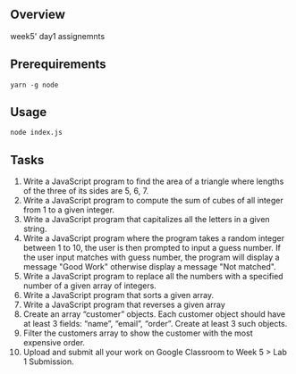 ## Overview

week5' day1 assignemnts

## Prerequirements

```
yarn -g node
```

## Usage

```
node index.js
```

## Tasks

1. Write a JavaScript program to find the area of a triangle where lengths of the three of its sides are 5, 6, 7.
2. Write a JavaScript program to compute the sum of cubes of all integer from 1 to a given integer.
3. Write a JavaScript program that capitalizes all the letters in a given string.
4. Write a JavaScript program where the program takes a random integer between 1 to 10, the user is then prompted to input a guess number. If the user input matches with guess number, the program will display a message &quot;Good Work&quot; otherwise display a message &quot;Not matched&quot;.
5. Write a JavaScript program to replace all the numbers with a specified number of a given array of integers.
6. Write a JavaScript program that sorts a given array.
7. Write a JavaScript program that reverses a given array
8. Create an array “customer” objects. Each customer object should have at least 3 fields: “name”, “email”, “order”. Create at least 3 such objects.
9. Filter the customers array to show the customer with the most expensive order.
10. Upload and submit all your work on Google Classroom to Week 5 &gt; Lab 1 Submission.
